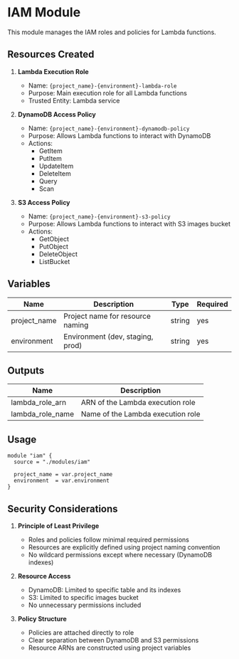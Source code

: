 # IAM Module

This module manages the IAM roles and policies for Lambda functions.

## Resources Created

1. **Lambda Execution Role**
   - Name: `{project_name}-{environment}-lambda-role`
   - Purpose: Main execution role for all Lambda functions
   - Trusted Entity: Lambda service

2. **DynamoDB Access Policy**
   - Name: `{project_name}-{environment}-dynamodb-policy`
   - Purpose: Allows Lambda functions to interact with DynamoDB
   - Actions:
     - GetItem
     - PutItem
     - UpdateItem
     - DeleteItem
     - Query
     - Scan

3. **S3 Access Policy**
   - Name: `{project_name}-{environment}-s3-policy`
   - Purpose: Allows Lambda functions to interact with S3 images bucket
   - Actions:
     - GetObject
     - PutObject
     - DeleteObject
     - ListBucket

## Variables

| Name | Description | Type | Required |
|------|-------------|------|----------|
| project_name | Project name for resource naming | string | yes |
| environment | Environment (dev, staging, prod) | string | yes |

## Outputs

| Name | Description |
|------|-------------|
| lambda_role_arn | ARN of the Lambda execution role |
| lambda_role_name | Name of the Lambda execution role |

## Usage

```hcl
module "iam" {
  source = "./modules/iam"

  project_name = var.project_name
  environment  = var.environment
}
```

## Security Considerations

1. **Principle of Least Privilege**
   - Roles and policies follow minimal required permissions
   - Resources are explicitly defined using project naming convention
   - No wildcard permissions except where necessary (DynamoDB indexes)

2. **Resource Access**
   - DynamoDB: Limited to specific table and its indexes
   - S3: Limited to specific images bucket
   - No unnecessary permissions included

3. **Policy Structure**
   - Policies are attached directly to role
   - Clear separation between DynamoDB and S3 permissions
   - Resource ARNs are constructed using project variables 